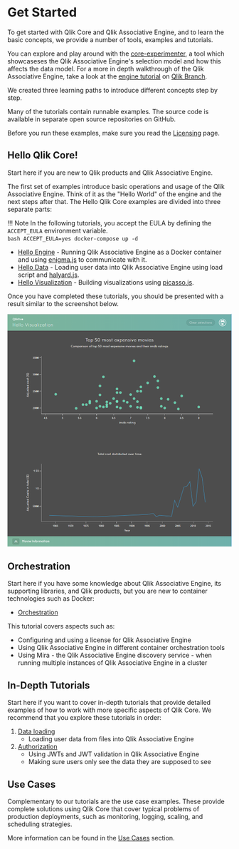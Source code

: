 # Get Started

To get started with Qlik Core and Qlik Associative Engine, and to learn the basic concepts,
we provide a number of tools, examples and tutorials.

You can explore and play around with the
[core-experimenter](https://experimenter.netlify.com/), a tool which showcaseses the Qlik Associative Engine's selection
model and how this affects the data model. For a more in depth walkthrough of the Qlik Associative Engine, take a look
at the  [engine tutorial]( https://developer.qlik.com/knowledge/tutorial/engineTutorial) on
[Qlik Branch](https://developer.qlik.com).

We created three learning paths to introduce different concepts step by step.

Many of the tutorials contain runnable examples.
The source code is available in separate open source repositories on GitHub.

Before you run these examples, make sure you read the [Licensing](./licensing.md) page.

## Hello Qlik Core!

Start here if you are new to Qlik products and Qlik Associative Engine.

The first set of examples introduce basic operations and usage of the Qlik Associative Engine. Think of
it as the "Hello World" of the engine and the next steps after that.
The Hello Qlik Core examples are divided into three separate parts:

!!! Note
    In the following tutorials, you accept the EULA by defining the `ACCEPT_EULA` environment variable.</br>
    ```bash
    ACCEPT_EULA=yes docker-compose up -d
    ```

- [Hello Engine](./tutorials/hello-engine.md) - Running Qlik Associative Engine as a Docker container and using
    [enigma.js](https://github.com/qlik-oss/enigma.js/) to communicate with it.
- [Hello Data](./tutorials/hello-data.md) - Loading user data into Qlik Associative Engine using
    load script and [halyard.js](https://github.com/qlik-oss/halyard.js).
- [Hello Visualization](./tutorials/hello-visualization.md) - Building visualizations using [picasso.js](https://picassojs.com/).

Once you have completed these tutorials, you should be presented with a result similar to the screenshot below.

![screenshot](./images/hello-viz.png)

## Orchestration

Start here if you have some knowledge about Qlik Associative Engine, its supporting libraries,
and Qlik products, but you are new to container technologies such as Docker:

- [Orchestration](./tutorials/orchestration.md)

This tutorial covers aspects such as:

- Configuring and using a license for Qlik Associative Engine
- Using Qlik Associative Engine in different container orchestration tools
- Using Mira - the Qlik Associative Engine discovery service - when running multiple
    instances of Qlik Associative Engine in a cluster

## In-Depth Tutorials

Start here if you want to cover in-depth tutorials that provide detailed examples of how to work with more specific
aspects of Qlik Core. We recommend that you explore these tutorials in order:

1. [Data loading](./tutorials/data-loading/local-files.md)
    - Loading user data from files into Qlik Associative Engine
1. [Authorization](./tutorials/authorization.md)
    - Using JWTs and JWT validation in Qlik Associative Engine
    - Making sure users only see the data they are supposed to see

## Use Cases

Complementary to our tutorials are the use case examples. These provide complete solutions using Qlik Core that cover
typical problems of production deployments, such as monitoring, logging, scaling, and scheduling strategies.

More information can be found in the [Use Cases](./use-cases.md) section.
